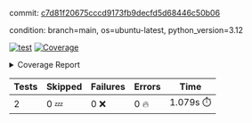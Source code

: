 commit: [c7d81f20675cccd9173fb9decfd5d68446c50b06](https://github.com/rcmdnk/parallel-job/tree/c7d81f20675cccd9173fb9decfd5d68446c50b06)

condition: branch=main, os=ubuntu-latest, python_version=3.12

[![test](https://github.com/rcmdnk/parallel-job/actions/workflows/test.yml/badge.svg)](https://github.com/rcmdnk/parallel-job/actions/runs/15837339088)
<a href="https://github.com/rcmdnk/parallel-job/blob/c7d81f20675cccd9173fb9decfd5d68446c50b06/README.md"><img alt="Coverage" src="https://img.shields.io/badge/Coverage-1%25-red.svg" /></a><details><summary>Coverage Report </summary><table><tr><th>File</th><th>Stmts</th><th>Miss</th><th>Cover</th><th>Missing</th></tr><tbody><tr><td colspan="5"><b>src/parallel_job</b></td></tr><tr><td>&nbsp; &nbsp;<a href="https://github.com/rcmdnk/parallel-job/blob/c7d81f20675cccd9173fb9decfd5d68446c50b06/src/parallel_job/chart.py">chart.py</a></td><td>34</td><td>34</td><td>0%</td><td><a href="https://github.com/rcmdnk/parallel-job/blob/c7d81f20675cccd9173fb9decfd5d68446c50b06/src/parallel_job/chart.py#L1-L114">1&ndash;114</a></td></tr><tr><td>&nbsp; &nbsp;<a href="https://github.com/rcmdnk/parallel-job/blob/c7d81f20675cccd9173fb9decfd5d68446c50b06/src/parallel_job/doc.py">doc.py</a></td><td>30</td><td>30</td><td>0%</td><td><a href="https://github.com/rcmdnk/parallel-job/blob/c7d81f20675cccd9173fb9decfd5d68446c50b06/src/parallel_job/doc.py#L1-L113">1&ndash;113</a></td></tr><tr><td>&nbsp; &nbsp;<a href="https://github.com/rcmdnk/parallel-job/blob/c7d81f20675cccd9173fb9decfd5d68446c50b06/src/parallel_job/parallel.py">parallel.py</a></td><td>243</td><td>243</td><td>0%</td><td><a href="https://github.com/rcmdnk/parallel-job/blob/c7d81f20675cccd9173fb9decfd5d68446c50b06/src/parallel_job/parallel.py#L1-L626">1&ndash;626</a></td></tr><tr><td>&nbsp; &nbsp;<a href="https://github.com/rcmdnk/parallel-job/blob/c7d81f20675cccd9173fb9decfd5d68446c50b06/src/parallel_job/test.py">test.py</a></td><td>56</td><td>56</td><td>0%</td><td><a href="https://github.com/rcmdnk/parallel-job/blob/c7d81f20675cccd9173fb9decfd5d68446c50b06/src/parallel_job/test.py#L1-L178">1&ndash;178</a></td></tr><tr><td>&nbsp; &nbsp;<a href="https://github.com/rcmdnk/parallel-job/blob/c7d81f20675cccd9173fb9decfd5d68446c50b06/src/parallel_job/type_helper.py">type_helper.py</a></td><td>3</td><td>3</td><td>0%</td><td><a href="https://github.com/rcmdnk/parallel-job/blob/c7d81f20675cccd9173fb9decfd5d68446c50b06/src/parallel_job/type_helper.py#L1-L6">1&ndash;6</a></td></tr><tr><td>&nbsp; &nbsp;<a href="https://github.com/rcmdnk/parallel-job/blob/c7d81f20675cccd9173fb9decfd5d68446c50b06/src/parallel_job/utils.py">utils.py</a></td><td>11</td><td>11</td><td>0%</td><td><a href="https://github.com/rcmdnk/parallel-job/blob/c7d81f20675cccd9173fb9decfd5d68446c50b06/src/parallel_job/utils.py#L1-L42">1&ndash;42</a></td></tr><tr><td><b>TOTAL</b></td><td><b>381</b></td><td><b>377</b></td><td><b>1%</b></td><td>&nbsp;</td></tr></tbody></table></details>

| Tests | Skipped | Failures | Errors | Time |
| ----- | ------- | -------- | -------- | ------------------ |
| 2 | 0 :zzz: | 0 :x: | 0 :fire: | 1.079s :stopwatch: |


